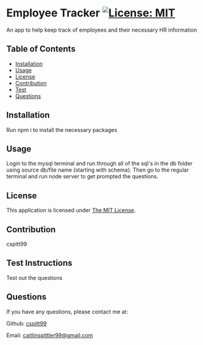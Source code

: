 # Employee Tracker [![License: MIT](https://img.shields.io/badge/License-MIT-yellow.svg)](https://opensource.org/licenses/MIT)

An app to help keep track of employees and their necessary HR information

## Table of Contents
- [Installation](#Installation)
- [Usage](#Usage)
- [License](#License)
- [Contribution](#Contribution)
- [Test](#Test)
- [Questions](#Questions)


## Installation
  Run npm i to install the necessary packages

## Usage
  Login to the mysql terminal and run through all of the sql's in the db folder using source db/file name (starting with schema). Then go to the regular terminal and run node server to get prompted the questions.

## License
  This application is licensed under [The MIT License](https://opensource.org/licenses/MIT).

## Contribution
  cspitt99

## Test Instructions
  Test out the questions

## Questions
  If you have any questions, please contact me at:

  Github: [cspitt99](https://github.com/cspitt99)

  Email: [caitlinspittler99@gmail.com](mailto:caitlinspittler99@gmail.com)